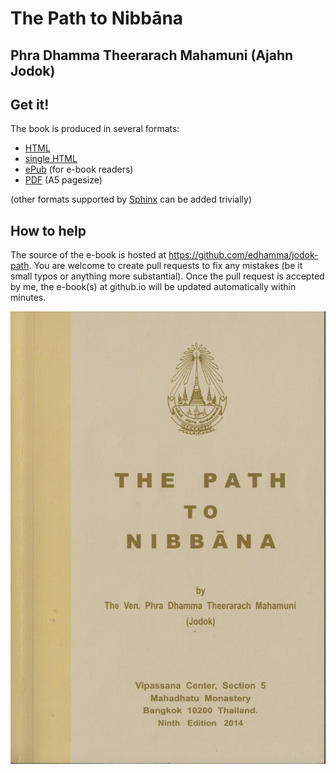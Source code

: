 # The Path to Nibbāna
## Phra Dhamma Theerarach Mahamuni (Ajahn Jodok)

## Get it!

The book is produced in several formats:

* [HTML](https://edhamma.github.io/jodok-path/html/index.html)
* [single HTML](https://edhamma.github.io/jodok-path/singlehtml/index.html)
* [ePub](https://edhamma.github.io/jodok-path/epub/jodok-path-to-nibbana.epub) (for e-book readers)
* [PDF](https://edhamma.github.io/jodok-path/latex/JodokPath.pdf) (A5 pagesize)

(other formats supported by [Sphinx](https://sphinx-doc.org) can be added trivially)

## How to help

The source of the e-book is hosted at https://github.com/edhamma/jodok-path. You are welcome to create pull requests to fix any mistakes (be it small typos or anything more substantial). Once the pull request is accepted by me, the e-book(s) at github.io will be updated automatically within minutes.

![cover](_static/cover.jpg)
